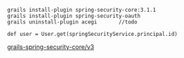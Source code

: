 ```
grails install-plugin spring-security-core:3.1.1
grails install-plugin spring-security-oauth
grails uninstall-plugin acegi       //todo

def user = User.get(springSecurityService.principal.id)
```

[grails-spring-security-core/v3](http://grails-plugins.github.io/grails-spring-security-core/v3/index.html)